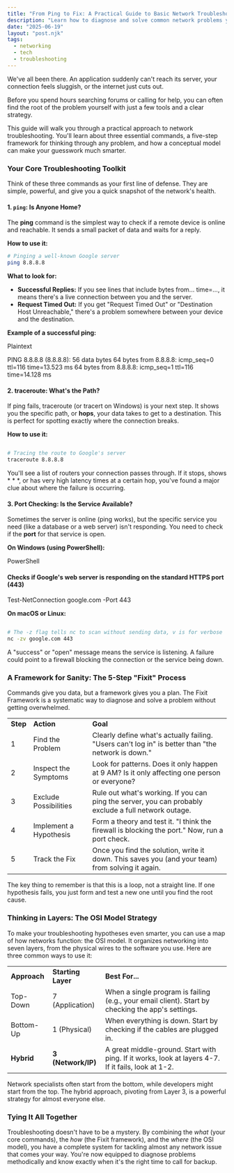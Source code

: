```yaml
---
title: "From Ping to Fix: A Practical Guide to Basic Network Troubleshooting"
description: "Learn how to diagnose and solve common network problems yourself using essential commands, a simple framework, and the OSI model."
date: "2025-06-19"
layout: "post.njk"
tags:
  - networking
  - tech
  - troubleshooting
---
```

 
We've all been there. An application suddenly can't reach its server, your connection feels sluggish, or the internet just cuts out.  
 
Before you spend hours searching forums or calling for help, you can often find the root of the problem yourself with just a few tools and a clear strategy. 
 
This guide will walk you through a practical approach to network troubleshooting. You'll learn about three essential commands, a five-step framework for thinking through any problem, and how a conceptual model can make your guesswork much smarter. 
 
### Your Core Troubleshooting Toolkit 
 
Think of these three commands as your first line of defense. They are simple, powerful, and give you a quick snapshot of the network's health. 
 
#### 1. `ping`: Is Anyone Home? 
 
The **ping** command is the simplest way to check if a remote device is online and reachable. It sends a small packet of data and waits for a reply. 
 
**How to use it:** 
 
```bash 
# Pinging a well-known Google server 
ping 8.8.8.8

``` 


**What to look for:**



* **Successful Replies:** If you see lines that include bytes from... time=..., it means there's a live connection between you and the server.
* **Request Timed Out:** If you get "Request Timed Out" or "Destination Host Unreachable," there's a problem somewhere between your device and the destination.

**Example of a successful ping:**

Plaintext

PING 8.8.8.8 (8.8.8.8): 56 data bytes 
64 bytes from 8.8.8.8: icmp_seq=0 ttl=116 time=13.523 ms 
64 bytes from 8.8.8.8: icmp_seq=1 ttl=116 time=14.128 ms 



#### 2. traceroute: What's the Path?

If ping fails, traceroute (or tracert on Windows) is your next step. It shows you the specific path, or **hops**, your data takes to get to a destination. This is perfect for spotting exactly where the connection breaks.

**How to use it:**

```Bash

# Tracing the route to Google's server 
traceroute 8.8.8.8 
```

You'll see a list of routers your connection passes through. If it stops, shows * * *, or has very high latency times at a certain hop, you've found a major clue about where the failure is occurring.


#### 3. Port Checking: Is the Service Available?

Sometimes the server is online (ping works), but the specific service you need (like a database or a web server) isn't responding. You need to check if the **port** for that service is open.

**On Windows (using PowerShell):**

PowerShell

#### Checks if Google's web server is responding on the standard HTTPS port (443) 
Test-NetConnection google.com -Port 443 


**On macOS or Linux:**

```Bash

# The -z flag tells nc to scan without sending data, v is for verbose 
nc -zv google.com 443 
```

A "success" or "open" message means the service is listening. A failure could point to a firewall blocking the connection or the service being down.


### A Framework for Sanity: The 5-Step "Fixit" Process

Commands give you data, but a framework gives you a plan. The Fixit Framework is a systematic way to diagnose and solve a problem without getting overwhelmed.


<table>
  <tr>
   <td><strong>Step</strong>
   </td>
   <td><strong>Action</strong>
   </td>
   <td><strong>Goal</strong>
   </td>
  </tr>
  <tr>
   <td>1
   </td>
   <td>Find the Problem
   </td>
   <td>Clearly define what's actually failing. "Users can't log in" is better than "the network is down."
   </td>
  </tr>
  <tr>
   <td>2
   </td>
   <td>Inspect the Symptoms
   </td>
   <td>Look for patterns. Does it only happen at 9 AM? Is it only affecting one person or everyone?
   </td>
  </tr>
  <tr>
   <td>3
   </td>
   <td>Exclude Possibilities
   </td>
   <td>Rule out what's working. If you can ping the server, you can probably exclude a full network outage.
   </td>
  </tr>
  <tr>
   <td>4
   </td>
   <td>Implement a Hypothesis
   </td>
   <td>Form a theory and test it. "I think the firewall is blocking the port." Now, run a port check.
   </td>
  </tr>
  <tr>
   <td>5
   </td>
   <td>Track the Fix
   </td>
   <td>Once you find the solution, write it down. This saves you (and your team) from solving it again.
   </td>
  </tr>
</table>


The key thing to remember is that this is a loop, not a straight line. If one hypothesis fails, you just form and test a new one until you find the root cause.


### Thinking in Layers: The OSI Model Strategy

To make your troubleshooting hypotheses even smarter, you can use a map of how networks function: the OSI model. It organizes networking into seven layers, from the physical wires to the software you use. Here are three common ways to use it:


<table>
  <tr>
   <td><strong>Approach</strong>
   </td>
   <td><strong>Starting Layer</strong>
   </td>
   <td><strong>Best For...</strong>
   </td>
  </tr>
  <tr>
   <td>Top-Down
   </td>
   <td>7 (Application)
   </td>
   <td>When a single program is failing (e.g., your email client). Start by checking the app's settings.
   </td>
  </tr>
  <tr>
   <td>Bottom-Up
   </td>
   <td>1 (Physical)
   </td>
   <td>When everything is down. Start by checking if the cables are plugged in.
   </td>
  </tr>
  <tr>
   <td><strong>Hybrid</strong>
   </td>
   <td><strong>3 (Network/IP)</strong>
   </td>
   <td>A great middle-ground. Start with ping. If it works, look at layers 4-7. If it fails, look at 1-2.
   </td>
  </tr>
</table>


Network specialists often start from the bottom, while developers might start from the top. The hybrid approach, pivoting from Layer 3, is a powerful strategy for almost everyone else.


### Tying It All Together

Troubleshooting doesn't have to be a mystery. By combining the *what* (your core commands), the *how* (the Fixit framework), and the *where* (the OSI model), you have a complete system for tackling almost any network issue that comes your way. You're now equipped to diagnose problems methodically and know exactly when it's the right time to call for backup.
